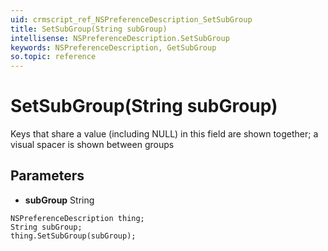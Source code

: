 ```yaml
---
uid: crmscript_ref_NSPreferenceDescription_SetSubGroup
title: SetSubGroup(String subGroup)
intellisense: NSPreferenceDescription.SetSubGroup
keywords: NSPreferenceDescription, GetSubGroup
so.topic: reference
---
```


# SetSubGroup(String subGroup)

Keys that share a value (including NULL) in this field are shown together; a visual spacer is shown between groups

## Parameters

* **subGroup** String

```crmscript
NSPreferenceDescription thing;
String subGroup;
thing.SetSubGroup(subGroup);
```

